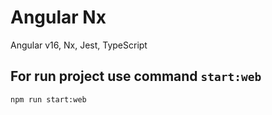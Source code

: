 # Angular Nx

Angular v16, Nx, Jest, TypeScript

## For run project use command `start:web`
```
npm run start:web
```

